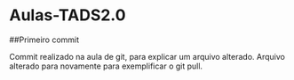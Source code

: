 # Aulas-TADS2.0

##Primeiro commit


Commit realizado na aula de git, para explicar um arquivo alterado.
Arquivo alterado para novamente para exemplificar o git pull.
